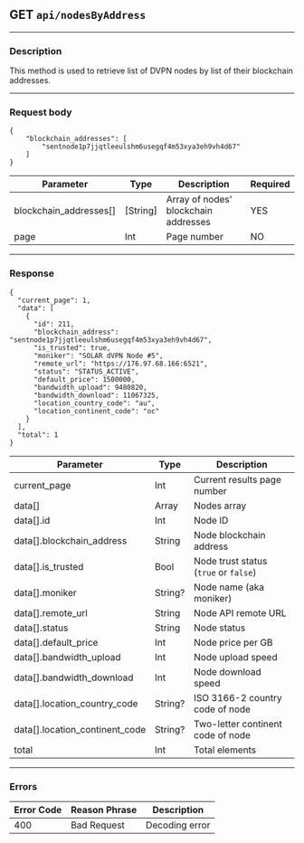 ## GET `api/nodesByAddress`

---

### Description

This method is used to retrieve list of DVPN nodes by list of their blockchain addresses.

---

### Request body


```
{
    "blockchain_addresses": [
        "sentnode1p7jjqtleeulshm6usegqf4m53xya3eh9vh4d67"
    ]
}
```

| Parameter              | Type        | Description                                                    | Required |
|------------------------|-------------|----------------------------------------------------------------|----------|
| blockchain_addresses[] | [String]    | Array of nodes' blockchain addresses                           | YES      |
| page                   | Int         | Page number                                                    | NO       |

---

### Response

```
{
  "current_page": 1,
  "data": [
    {
      "id": 211,
      "blockchain_address": "sentnode1p7jjqtleeulshm6usegqf4m53xya3eh9vh4d67",
      "is_trusted": true,
      "moniker": "SOLAR dVPN Node #5",
      "remote_url": "https://176.97.68.166:6521",
      "status": "STATUS_ACTIVE",
      "default_price": 1500000,
      "bandwidth_upload": 9480820,
      "bandwidth_download": 11067325,
      "location_country_code": "au",
      "location_continent_code": "oc"
    }
  ],
  "total": 1
}
```

| Parameter                       | Type        | Description                                         |
|---------------------------------|-------------|-----------------------------------------------------|
| current_page                    | Int         | Current results page number                         |
| data[]                          | Array       | Nodes array                                         |
| data[].id                       | Int         | Node ID                                             |
| data[].blockchain_address       | String      | Node blockchain address                             |
| data[].is_trusted               | Bool        | Node trust status (`true` or `false`)               |
| data[].moniker                  | String?     | Node name (aka moniker)                             |
| data[].remote_url               | String      | Node API remote URL                                 |
| data[].status                   | String      | Node status                                         |
| data[].default_price            | Int         | Node price per GB                                   |
| data[].bandwidth_upload         | Int         | Node upload speed                                   |
| data[].bandwidth_download       | Int         | Node download speed                                 |
| data[].location_country_code    | String?     | ISO 3166-2 country code of node                     |
| data[].location_continent_code  | String?     | Two-letter continent code of node                   |
| total                           | Int         | Total elements                                      |

---

### Errors

| Error Code | Reason Phrase      | Description                             |
|------------|--------------------| ----------------------------------------|
| 400        | Bad Request        | Decoding error                          |
